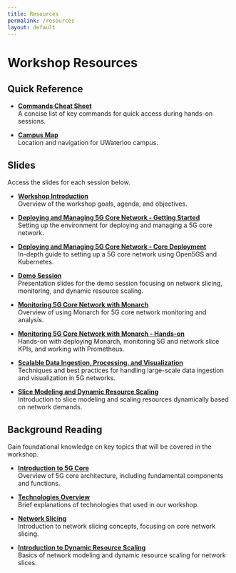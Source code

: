 ```yaml
---
title: Resources
permalink: /resources
layout: default
---
```


# Workshop Resources

## Quick Reference
- **[Commands Cheat Sheet](https://niloysh.github.io/testbed-automator/commands-cheat-sheet.pdf)**  
  A concise list of key commands for quick access during hands-on sessions.

- **[Campus Map](https://uwaterloo.ca/about/sites/default/files/uploads/documents/fp2102-2022-campusmap-padded-tearoff_lr-final-ua.pdf)**  
  Location and navigation for UWaterloo campus.

## Slides
Access the slides for each session below.

- **[Workshop Introduction](https://uofwaterloo-my.sharepoint.com/:p:/r/personal/n6saha_uwaterloo_ca/Documents/Chair%20in%20Network%20Automation/Executive%20Workshop/Workshop%201%20-%20November%202024/Workshop%201%20-%20Introduction.pptx?d=w6dd05bacc65c4ed88b4b41126f4bfdc5&csf=1&web=1&e=ZXirvb)**  
  Overview of the workshop goals, agenda, and objectives.

- **[Deploying and Managing 5G Core Network - Getting Started](https://niloysh.github.io/testbed-automator/slides.pdf)**  
  Setting up the environment for deploying and managing a 5G core network.

- **[Deploying and Managing 5G Core Network - Core Deployment](https://niloysh.github.io/open5gs-k8s/slides.pdf)**  
  In-depth guide to setting up a 5G core network using Open5GS and Kubernetes.

- **[Demo Session](https://niloysh.github.io/rogers-workshop/network-slicing-demo.pdf)**  
  Presentation slides for the demo session focusing on network slicing, monitoring, and dynamic resource scaling.

- **[Monitoring 5G Core Network with Monarch](https://niloysh.github.io/rogers-workshop/monitoring-introduction.pdf)**  
  Overview of using Monarch for 5G core network monitoring and analysis.

- **[Monitoring 5G Core Network with Monarch - Hands-on](https://niloysh.github.io/5g-monarch/slides.pdf)**  
  Hands-on with deploying Monarch, monitoring 5G and network slice KPIs, and working with Prometheus.

- **[Scalable Data Ingestion, Processing, and Visualization](https://uofwaterloo-my.sharepoint.com/:p:/g/personal/n6saha_uwaterloo_ca/Ec-IgYDYxoNPqzz_B6I_BSMBg88t2JdNEBmCWpq_9OIckw?e=NYDzTO)**  
  Techniques and best practices for handling large-scale data ingestion and visualization in 5G networks.

- **[Slice Modeling and Dynamic Resource Scaling](https://niloysh.github.io/rogers-workshop/drs-session-introduction.pdf)**  
  Introduction to slice modeling and scaling resources dynamically based on network demands.

## Background Reading
Gain foundational knowledge on key topics that will be covered in the workshop.

- **[Introduction to 5G Core](intro-to-5g-core.md)**  
  Overview of 5G core architecture, including fundamental components and functions.

- **[Technologies Overview](technologies.md)**  
  Brief explanations of technologies that used in our workshop.

- **[Network Slicing](network-slicing.md)**  
  Introduction to network slicing concepts, focusing on core network slicing.

- **[Introduction to Dynamic Resource Scaling](intro-to-drs.md)**  
  Basics of network modeling and dynamic resource scaling for network slices.